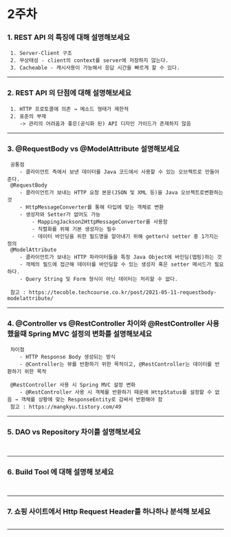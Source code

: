 # 2주차

### 1. REST API 의 특징에 대해 설명해보세요

~~~
 1. Server-Client 구조
 2. 무상태성 - client의 context를 server에 저장하지 않는다.
 3. Cacheable - 캐시사용이 가능해서 응답 시간을 빠르게 할 수 있다.
~~~

---

### 2. REST API 의 단점에 대해 설명해보세요

~~~
 1. HTTP 프로토콜에 의존 → 메소드 형태가 제한적
 2. 표준의 부재
    -> 관리의 어려움과 좋은(공식화 된) API 디자인 가이드가 존재하지 않음
~~~

--- 

### 3. @RequestBody vs @ModelAttribute 설명해보세요

~~~
 공통점
    - 클라이언트 측에서 보낸 데이터를 Java 코드에서 사용할 수 있는 오브젝트로 만들어준다.
 @RequestBody
    - 클라이언트가 보내는 HTTP 요청 본문(JSON 및 XML 등)을 Java 오브젝트로변환하는 것
    - HttpMessageConverter를 통해 타입에 맞는 객체로 변환
    - 생성자와 Setter가 없어도 가능
        - MappingJackson2HttpMessageConverter를 사용함
        - 직렬화를 위해 기본 생성자는 필수
        - 데이터 바인딩을 위한 필드명을 알아내기 위해 getter나 setter 중 1가지는 정의
 @ModelAttribute
    - 클라이언트가 보내는 HTTP 파라미터들을 특정 Java Object에 바인딩(맵핑)하는 것
    - 객체의 필드에 접근해 데이터를 바인딩할 수 있는 생성자 혹은 setter 메서드가 필요하다.
    - Query String 및 Form 형식이 아닌 데이터는 처리할 수 없다.
    
 참고 : https://tecoble.techcourse.co.kr/post/2021-05-11-requestbody-modelattribute/
~~~

---

### 4. @Controller vs @RestController 차이와 @RestController 사용했을때 Spring MVC 설정의 변화를 설명해보세요

~~~
 차이점
    - HTTP Response Body 생성되는 방식
    - @Controller는 뷰를 반환하기 위한 목적이고, @RestController는 데이터를 반환하기 위한 목적
    
 @RestController 사용 시 Spring MVC 설정 변화
    - @RestController 사용 시 객체를 반환하기 때문에 HttpStatus를 설정할 수 없음 → 객체를 상황에 맞는 ResponseEntity로 감싸서 반환해야 함
 참고 : https://mangkyu.tistory.com/49
~~~

---

### 5. DAO vs Repository 차이를 설명해보세요

~~~
 
~~~

--- 

### 6. Build Tool 에 대해 설명해 보세요

~~~
 
~~~

---

### 7. 쇼핑 사이트에서 Http Request Header를 하나하나 분석해 보세요

~~~

~~~

--- 

